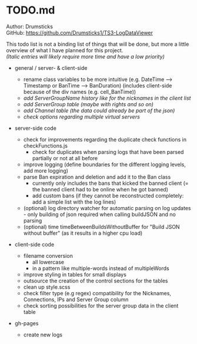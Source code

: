 # TODO.md
Author: Drumsticks
<br>
GitHub: https://github.com/Drumsticks1/TS3-LogDataViewer

This todo list is not a binding list of things that will be done, but more a little overview of what I have planned for this project.
<br>
<i>(Italic entries will likely require more time and have a low priority)</i>

- general / server- & client-side
  - rename class variables to be more intuitive (e.g. DateTime --> Timestamp or BanTime --> BanDuration) (includes client-side because of the div names (e.g. cell_BanTime))
  - <i>add ServerGroupName history like for the nicknames in the client list</i>
  - <i>add ServerGroup table (maybe with rights and so on)</i>
  - <i>add Channel table (the data could already be part of the json)</i>
  - <i>check options regarding multiple virtual servers</i>

- server-side code
  - check for improvements regarding the duplicate check functions in checkFunctions.js
    - check for duplicates when parsing logs that have been parsed partially or not at all before
  - improve logging (define boundaries for the different logging levels, add more logging)
  - parse Ban expiration and deletion and add it to the Ban class
    - currently only includes the bans that kicked the banned client (= the banned client had to be online when he got banned)
    - add custom bans (if they cannot be reconstructed completely: add a simple list with the log lines)
  - (optional) log directory watcher for automatic parsing on log updates - only building of json required when calling buildJSON and no parsing
  - (optional) time timeBetweenBuildsWithoutBuffer for "Build JSON without buffer" (as it results in a higher cpu load)
  
- client-side code
  - filename conversion
      - all lowercase
      - in a pattern like multiple-words instead of multipleWords
  - improve styling in tables for small displays
  - outsource the creation of the control sections for the tables
  - clean up style.scss
  - check filter type (e.g regex) compatibility for the Nicknames, Connections, IPs and Server Group column
  - check sorting possibilities for the server group data in the client table

- gh-pages
  - create new logs
